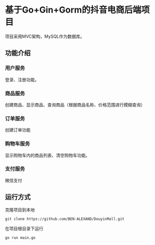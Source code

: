 # 基于Go+Gin+Gorm的抖音电商后端项目
项目采用MVC架构，MySQL作为数据库。
## 功能介绍
### 用户服务
登录、注册功能。
### 商品服务
创建商品、显示商品、查询商品（根据商品名称、价格范围进行模糊查询）
### 订单服务
创建订单功能
### 购物车服务
显示购物车内的商品列表、清空购物车功能。
### 支付服务
微信支付
## 运行方式
克隆项目到本地
```
git clone https://github.com/BEN-ALEXAND/DouyinMall.git
```
在项目根目录下运行
```
go run main.go
```
